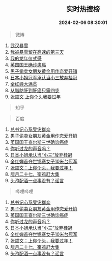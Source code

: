 <div align="center"><h2>实时热搜榜</h2><h4>2024-02-06 08:30:01</h4></div>

> 微博  

1. [武汉暴雪](https://s.weibo.com/weibo?q=%23%E6%AD%A6%E6%B1%89%E6%9A%B4%E9%9B%AA%23&t=31&band_rank=1&Refer=top)<br />
2. [我被暴雪留在高速的第三天](https://s.weibo.com/weibo?q=%E6%88%91%E8%A2%AB%E6%9A%B4%E9%9B%AA%E7%95%99%E5%9C%A8%E9%AB%98%E9%80%9F%E7%9A%84%E7%AC%AC%E4%B8%89%E5%A4%A9&t=31&band_rank=2&Refer=top)<br />
3. [我的龙年仪式感](https://s.weibo.com/weibo?q=%23%E6%88%91%E7%9A%84%E9%BE%99%E5%B9%B4%E4%BB%AA%E5%BC%8F%E6%84%9F%23&t=31&band_rank=3&Refer=top)<br />
4. [英国国王确诊患癌](https://s.weibo.com/weibo?q=%23%E8%8B%B1%E5%9B%BD%E5%9B%BD%E7%8E%8B%E7%A1%AE%E8%AF%8A%E6%82%A3%E7%99%8C%23&t=31&band_rank=4&Refer=top)<br />
5. [男子偷卖女朋友黄金用作恋爱开销](https://s.weibo.com/weibo?q=%23%E7%94%B7%E5%AD%90%E5%81%B7%E5%8D%96%E5%A5%B3%E6%9C%8B%E5%8F%8B%E9%BB%84%E9%87%91%E7%94%A8%E4%BD%9C%E6%81%8B%E7%88%B1%E5%BC%80%E9%94%80%23&t=31&band_rank=5&Refer=top)<br />
6. [日本小姐冠军承认当小三放弃桂冠](https://s.weibo.com/weibo?q=%23%E6%97%A5%E6%9C%AC%E5%B0%8F%E5%A7%90%E5%86%A0%E5%86%9B%E6%89%BF%E8%AE%A4%E5%BD%93%E5%B0%8F%E4%B8%89%E6%94%BE%E5%BC%83%E6%A1%82%E5%86%A0%23&t=31&band_rank=6&Refer=top)<br />
7. [全红婵大满贯](https://s.weibo.com/weibo?q=%E5%85%A8%E7%BA%A2%E5%A9%B5%E5%A4%A7%E6%BB%A1%E8%B4%AF&t=31&band_rank=7&Refer=top)<br />
8. [从脂肪肝到肝癌只需四步](https://s.weibo.com/weibo?q=%23%E4%BB%8E%E8%84%82%E8%82%AA%E8%82%9D%E5%88%B0%E8%82%9D%E7%99%8C%E5%8F%AA%E9%9C%80%E5%9B%9B%E6%AD%A5%23&t=31&band_rank=8&Refer=top)<br />
9. [张颂文 上你个头我要过年](https://s.weibo.com/weibo?q=%E5%BC%A0%E9%A2%82%E6%96%87%20%E4%B8%8A%E4%BD%A0%E4%B8%AA%E5%A4%B4%E6%88%91%E8%A6%81%E8%BF%87%E5%B9%B4&t=31&band_rank=9&Refer=top)<br />

> 知乎  


> 百度  

1. [总书记心系受灾群众](https://www.baidu.com/s?wd=%E6%80%BB%E4%B9%A6%E8%AE%B0%E5%BF%83%E7%B3%BB%E5%8F%97%E7%81%BE%E7%BE%A4%E4%BC%97&sa=fyb_news&rsv_dl=fyb_news)<br />
2. [男子偷卖女朋友黄金用作恋爱开销](https://www.baidu.com/s?wd=%E7%94%B7%E5%AD%90%E5%81%B7%E5%8D%96%E5%A5%B3%E6%9C%8B%E5%8F%8B%E9%BB%84%E9%87%91%E7%94%A8%E4%BD%9C%E6%81%8B%E7%88%B1%E5%BC%80%E9%94%80&sa=fyb_news&rsv_dl=fyb_news)<br />
3. [英国国王查尔斯三世确诊癌症](https://www.baidu.com/s?wd=%E8%8B%B1%E5%9B%BD%E5%9B%BD%E7%8E%8B%E6%9F%A5%E5%B0%94%E6%96%AF%E4%B8%89%E4%B8%96%E7%A1%AE%E8%AF%8A%E7%99%8C%E7%97%87&sa=fyb_news&rsv_dl=fyb_news)<br />
4. [你听过龙的声音吗？](https://www.baidu.com/s?wd=%E4%BD%A0%E5%90%AC%E8%BF%87%E9%BE%99%E7%9A%84%E5%A3%B0%E9%9F%B3%E5%90%97%EF%BC%9F&sa=fyb_news&rsv_dl=fyb_news)<br />
5. [日本小姐承认当“小三”放弃桂冠](https://www.baidu.com/s?wd=%E6%97%A5%E6%9C%AC%E5%B0%8F%E5%A7%90%E6%89%BF%E8%AE%A4%E5%BD%93%E2%80%9C%E5%B0%8F%E4%B8%89%E2%80%9D%E6%94%BE%E5%BC%83%E6%A1%82%E5%86%A0&sa=fyb_news&rsv_dl=fyb_news)<br />
6. [全红婵首夺世锦赛女子10米台冠军](https://www.baidu.com/s?wd=%E5%85%A8%E7%BA%A2%E5%A9%B5%E9%A6%96%E5%A4%BA%E4%B8%96%E9%94%A6%E8%B5%9B%E5%A5%B3%E5%AD%9010%E7%B1%B3%E5%8F%B0%E5%86%A0%E5%86%9B&sa=fyb_news&rsv_dl=fyb_news)<br />
7. [张颂文：上你个头，我要过年！](https://www.baidu.com/s?wd=%E5%BC%A0%E9%A2%82%E6%96%87%EF%BC%9A%E4%B8%8A%E4%BD%A0%E4%B8%AA%E5%A4%B4%EF%BC%8C%E6%88%91%E8%A6%81%E8%BF%87%E5%B9%B4%EF%BC%81&sa=fyb_news&rsv_dl=fyb_news)<br />
8. [腊月二十七，宰鸡赶大集](https://www.baidu.com/s?wd=%E8%85%8A%E6%9C%88%E4%BA%8C%E5%8D%81%E4%B8%83%EF%BC%8C%E5%AE%B0%E9%B8%A1%E8%B5%B6%E5%A4%A7%E9%9B%86&sa=fyb_news&rsv_dl=fyb_news)<br />
9. [头孢配酒一点事没有？谣言](https://www.baidu.com/s?wd=%E5%A4%B4%E5%AD%A2%E9%85%8D%E9%85%92%E4%B8%80%E7%82%B9%E4%BA%8B%E6%B2%A1%E6%9C%89%EF%BC%9F%E8%B0%A3%E8%A8%80&sa=fyb_news&rsv_dl=fyb_news)<br />

> 哔哩哔哩  

1. [总书记心系受灾群众](https://www.baidu.com/s?wd=%E6%80%BB%E4%B9%A6%E8%AE%B0%E5%BF%83%E7%B3%BB%E5%8F%97%E7%81%BE%E7%BE%A4%E4%BC%97&sa=fyb_news&rsv_dl=fyb_news)<br />
2. [男子偷卖女朋友黄金用作恋爱开销](https://www.baidu.com/s?wd=%E7%94%B7%E5%AD%90%E5%81%B7%E5%8D%96%E5%A5%B3%E6%9C%8B%E5%8F%8B%E9%BB%84%E9%87%91%E7%94%A8%E4%BD%9C%E6%81%8B%E7%88%B1%E5%BC%80%E9%94%80&sa=fyb_news&rsv_dl=fyb_news)<br />
3. [英国国王查尔斯三世确诊癌症](https://www.baidu.com/s?wd=%E8%8B%B1%E5%9B%BD%E5%9B%BD%E7%8E%8B%E6%9F%A5%E5%B0%94%E6%96%AF%E4%B8%89%E4%B8%96%E7%A1%AE%E8%AF%8A%E7%99%8C%E7%97%87&sa=fyb_news&rsv_dl=fyb_news)<br />
4. [你听过龙的声音吗？](https://www.baidu.com/s?wd=%E4%BD%A0%E5%90%AC%E8%BF%87%E9%BE%99%E7%9A%84%E5%A3%B0%E9%9F%B3%E5%90%97%EF%BC%9F&sa=fyb_news&rsv_dl=fyb_news)<br />
5. [日本小姐承认当“小三”放弃桂冠](https://www.baidu.com/s?wd=%E6%97%A5%E6%9C%AC%E5%B0%8F%E5%A7%90%E6%89%BF%E8%AE%A4%E5%BD%93%E2%80%9C%E5%B0%8F%E4%B8%89%E2%80%9D%E6%94%BE%E5%BC%83%E6%A1%82%E5%86%A0&sa=fyb_news&rsv_dl=fyb_news)<br />
6. [全红婵首夺世锦赛女子10米台冠军](https://www.baidu.com/s?wd=%E5%85%A8%E7%BA%A2%E5%A9%B5%E9%A6%96%E5%A4%BA%E4%B8%96%E9%94%A6%E8%B5%9B%E5%A5%B3%E5%AD%9010%E7%B1%B3%E5%8F%B0%E5%86%A0%E5%86%9B&sa=fyb_news&rsv_dl=fyb_news)<br />
7. [张颂文：上你个头，我要过年！](https://www.baidu.com/s?wd=%E5%BC%A0%E9%A2%82%E6%96%87%EF%BC%9A%E4%B8%8A%E4%BD%A0%E4%B8%AA%E5%A4%B4%EF%BC%8C%E6%88%91%E8%A6%81%E8%BF%87%E5%B9%B4%EF%BC%81&sa=fyb_news&rsv_dl=fyb_news)<br />
8. [腊月二十七，宰鸡赶大集](https://www.baidu.com/s?wd=%E8%85%8A%E6%9C%88%E4%BA%8C%E5%8D%81%E4%B8%83%EF%BC%8C%E5%AE%B0%E9%B8%A1%E8%B5%B6%E5%A4%A7%E9%9B%86&sa=fyb_news&rsv_dl=fyb_news)<br />
9. [头孢配酒一点事没有？谣言](https://www.baidu.com/s?wd=%E5%A4%B4%E5%AD%A2%E9%85%8D%E9%85%92%E4%B8%80%E7%82%B9%E4%BA%8B%E6%B2%A1%E6%9C%89%EF%BC%9F%E8%B0%A3%E8%A8%80&sa=fyb_news&rsv_dl=fyb_news)<br />
